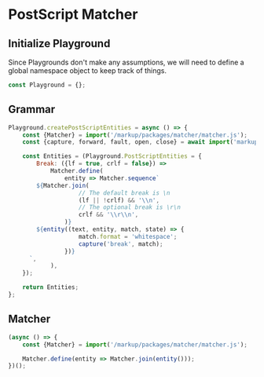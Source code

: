 ﻿<!doctype html markout playground>

<markout-playground>

# PostScript Matcher

## Initialize Playground

Since Playgrounds don't make any assumptions, we will need to define a global namespace object to keep track of things.

```js
const Playground = {};
```

## Grammar

```js
Playground.createPostScriptEntities = async () => {
	const {Matcher} = import('/markup/packages/matcher/matcher.js');
	const {capture, forward, fault, open, close} = await import('markup/experimental/es/helpers.js');

	const Entities = (Playground.PostScriptEntities = {
		Break: ({lf = true, crlf = false}) =>
			Matcher.define(
				entity => Matcher.sequence`
        ${Matcher.join(
					// The default break is \n
					(lf || !crlf) && '\\n',
					// The optional break is \r\n
					crlf && '\\r\\n',
				)}
        ${entity((text, entity, match, state) => {
					match.format = 'whitespace';
					capture('break', match);
				})}
      `,
			),
	});

	return Entities;
};
```

## Matcher

```js
(async () => {
	const {Matcher} = import('/markup/packages/matcher/matcher.js');

	Matcher.define(entity => Matcher.join(entity()));
})();
```

</markout-playground>
